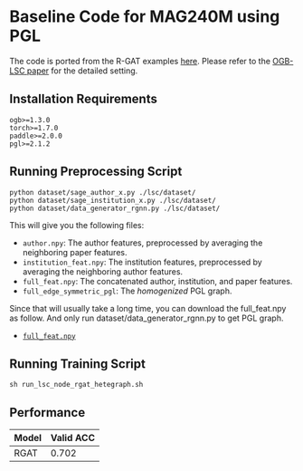# Baseline Code for MAG240M using PGL

The code is ported from the R-GAT examples [here](https://github.com/snap-stanford/ogb/tree/master/examples/lsc/mag240m). Please refer to the [OGB-LSC paper](https://arxiv.org/abs/2103.09430) for the detailed setting.

## Installation Requirements

```
ogb>=1.3.0
torch>=1.7.0
paddle>=2.0.0
pgl>=2.1.2
```

## Running Preprocessing Script

```
python dataset/sage_author_x.py ./lsc/dataset/
python dataset/sage_institution_x.py ./lsc/dataset/
python dataset/data_generator_rgnn.py ./lsc/dataset/
```

This will give you the following files:

* `author.npy`: The author features, preprocessed by averaging the neighboring paper features.
* `institution_feat.npy`: The institution features, preprocessed by averaging the neighboring author features.
* `full_feat.npy`: The concatenated author, institution, and paper features.
* `full_edge_symmetric_pgl`: The *homogenized* PGL graph.

Since that will usually take a long time, you can download the full_feat.npy as follow. And only run dataset/data_generator_rgnn.py to get PGL graph.

* [`full_feat.npy`](https://dgl-data.s3-accelerate.amazonaws.com/dataset/OGB-LSC/full_feat.npy)

## Running Training Script

```
sh run_lsc_node_rgat_hetegraph.sh
```

## Performance

| Model       |  Valid ACC | 
| ----------- | ---------------| 
| RGAT        | 0.702         | 

